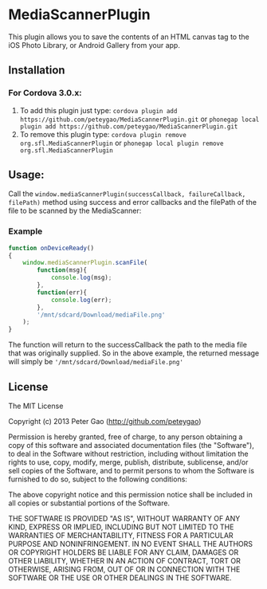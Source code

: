 MediaScannerPlugin
============

This plugin allows you to save the contents of an HTML canvas tag to the iOS Photo Library, or Android Gallery from your app.

Installation
------------

### For Cordova 3.0.x:

1. To add this plugin just type: `cordova plugin add https://github.com/peteygao/MediaScannerPlugin.git` or `phonegap local plugin add https://github.com/peteygao/MediaScannerPlugin.git`
2. To remove this plugin type: `cordova plugin remove org.sfl.MediaScannerPlugin` or `phonegap local plugin remove org.sfl.MediaScannerPlugin`


Usage:
------

Call the `window.mediaScannerPlugin(successCallback, failureCallback, filePath)` method using success and error callbacks and the filePath of the file to be scanned by the MediaScanner:

### Example
```javascript
function onDeviceReady()
{
	window.mediaScannerPlugin.scanFile(
        function(msg){
            console.log(msg);
        },
        function(err){
            console.log(err);
        },
        '/mnt/sdcard/Download/mediaFile.png'
    );
}
```

The function will return to the successCallback the path to the media file that was originally supplied. So in the above example, the returned message will simply be `'/mnt/sdcard/Download/mediaFile.png'`

## License

The MIT License

Copyright (c) 2013 Peter Gao (http://github.com/peteygao)

Permission is hereby granted, free of charge, to any person obtaining a copy of this software and associated documentation files (the "Software"), to deal in the Software without restriction, including without limitation the rights to use, copy, modify, merge, publish, distribute, sublicense, and/or sell copies of the Software, and to permit persons to whom the Software is furnished to do so, subject to the following conditions:

The above copyright notice and this permission notice shall be included in all copies or substantial portions of the Software.

THE SOFTWARE IS PROVIDED "AS IS", WITHOUT WARRANTY OF ANY KIND, EXPRESS OR IMPLIED, INCLUDING BUT NOT LIMITED TO THE WARRANTIES OF MERCHANTABILITY, FITNESS FOR A PARTICULAR PURPOSE AND NONINFRINGEMENT. IN NO EVENT SHALL THE AUTHORS OR COPYRIGHT HOLDERS BE LIABLE FOR ANY CLAIM, DAMAGES OR OTHER LIABILITY, WHETHER IN AN ACTION OF CONTRACT, TORT OR OTHERWISE, ARISING FROM, OUT OF OR IN CONNECTION WITH THE SOFTWARE OR THE USE OR OTHER DEALINGS IN THE SOFTWARE.
